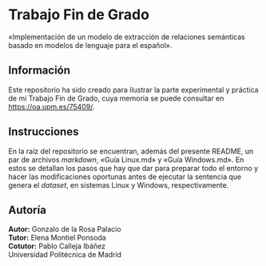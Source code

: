 # Trabajo Fin de Grado
«Implementación de un modelo de extracción de relaciones semánticas basado en modelos de lenguaje para el español».

## Información
Este repositorio ha sido creado para ilustrar la parte experimental y práctica de mi Trabajo Fin de Grado, cuya memoria se puede consultar en https://oa.upm.es/75409/.

## Instrucciones
En la raíz del repositorio se encuentran, además del presente README, un par de archivos *markdown*, «Guía Linux.md» y «Guía Windows.md». En estos se detallan los pasos que hay que dar para preparar todo el entorno y hacer las modificaciones oportunas antes de ejecutar la sentencia que genera el *dataset*, en sistemas Linux y Windows, respectivamente.

## Autoría
**Autor:** Gonzalo de la Rosa Palacio\
**Tutor:** Elena Montiel Ponsoda\
**Cotutor:** Pablo Calleja Ibáñez\
Universidad Politécnica de Madrid
